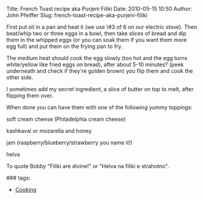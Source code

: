 Title: French Toast recipe aka Purjeni Filiki
Date: 2010-05-15 10:50
Author: John Pfeiffer
Slug: french-toast-recipe-aka-purjeni-filiki

<div class="field field-name-body field-type-text-with-summary field-label-hidden">
<div class="field-items">
<div class="field-item even">
First put oil in a pan and heat it (we use \#3 of 6 on our electric
stove). Then beat/whip two or three eggs in a bowl, then take slices of
bread and dip them in the whipped eggs (or you can soak them if you want
them more egg full) and put them on the frying pan to fry.

</p>

The medium heat should cook the egg slowly (too hot and the egg turns
white/yellow like fried eggs on bread), after about 5-10 minutes? (peek
underneath and check if they're golden brown) you flip them and cook the
other side.

</p>

I sometimes add my secret ingredient, a slice of butter on top to melt,
after flipping them over.

</p>

When done you can have them with one of the following yummy toppings:  

soft cream cheese (Philadelphia cream cheese)  

kashkaval or mozarella and honey  

jam (raspberry/blueberry/strawberry you name it!)  

helva

</p>

To quote Bobby "Filiki are divine!" or "Helva na filiki e strahotno".

</p>
<p>
</div>
</div>
</div>
<div class="field field-name-taxonomy-vocabulary-1 field-type-taxonomy-term-reference field-label-above clearfix">
### tags:

-   [Cooking][]

</div>
</p>

  [Cooking]: http://john-pfeiffer.com/category/cooking
